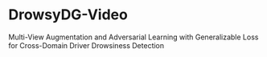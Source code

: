 # DrowsyDG-Video
Multi-View Augmentation and Adversarial Learning with Generalizable Loss for Cross-Domain Driver Drowsiness Detection
